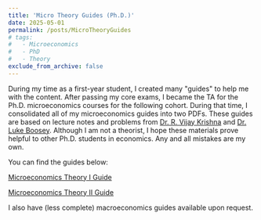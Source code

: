 ```yaml
---
title: 'Micro Theory Guides (Ph.D.)'
date: 2025-05-01
permalink: /posts/MicroTheoryGuides
# tags:
#   - Microeconomics
#   - PhD
#   - Theory
exclude_from_archive: false
---
```


During my time as a first-year student, I created many "guides" to help me with the content. After passing my core exams, I became the TA for the Ph.D. microeconomics courses for the following cohort. During that time, I consolidated all of my microeconomics guides into two PDFs. These guides are based on lecture notes and problems from <a href="https://rvijaykrishna.weebly.com/" target="_blank">Dr. R. Vijay Krishna</a> and <a href="https://myweb.fsu.edu/lboosey/" target="_blank">Dr. Luke Boosey</a>. Although I am not a theorist, I hope these materials prove helpful to other Ph.D. students in economics. Any and all mistakes are my own.

You can find the guides below:

<a href="https://www.dropbox.com/scl/fi/m70mpqku52u228fpfuoo9/Micro-Theory-I-Guide.pdf?rlkey=udi71q25euv0bk6x1pgvyulv3&st=4i7flja2&dl=0"> Microeconomics Theory I Guide</a>


<a href="https://www.dropbox.com/scl/fi/uuytl4fsw4zz9p0buq6hn/Micro-Theory-II-Guide.pdf?rlkey=epfpzs4ladee5pyv47zp7b5nr&st=x3xd85nd&dl=0"> Microeconomics Theory II Guide</a>

I also have (less complete) macroeconomics guides available upon request.

